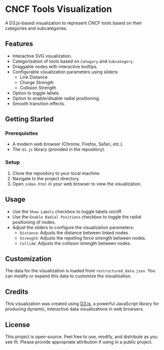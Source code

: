 # CNCF Tools Visualization

A D3.js-based visualization to represent CNCF tools based on their categories and subcategories.

## Features

- Interactive SVG visualization.
- Categorization of tools based on `Category` and `Subcategory`.
- Draggable nodes with interactive tooltips.
- Configurable visualization parameters using sliders:
  - Link Distance
  - Charge Strength
  - Collision Strength
- Option to toggle labels.
- Option to enable/disable radial positioning.
- Smooth transition effects.

## Getting Started

### Prerequisites

- A modern web browser (Chrome, Firefox, Safari, etc.).
- The `d3.js` library (provided in the repository).

### Setup

1. Clone the repository to your local machine.
2. Navigate to the project directory.
3. Open `index.html` in your web browser to view the visualization.

## Usage

- Use the `Show Labels` checkbox to toggle labels on/off.
- Use the `Enable Radial Positions` checkbox to toggle the radial positioning of nodes.
- Adjust the sliders to configure the visualization parameters:
  - `Distance`: Adjusts the distance between linked nodes.
  - `Strength`: Adjusts the repelling force strength between nodes.
  - `Collide`: Adjusts the collision strength between nodes.

## Customization

The data for the visualization is loaded from `restructured_data.json`. You can modify or expand this data to customize the visualization.

## Credits

This visualization was created using [D3.js](https://d3js.org/), a powerful JavaScript library for producing dynamic, interactive data visualizations in web browsers.

## License

This project is open-source. Feel free to use, modify, and distribute as you see fit. Please provide appropriate attribution if using in a public project.
